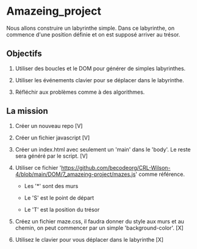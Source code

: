 # Amazeing_project

Nous allons construire un labyrinthe simple. Dans ce labyrinthe, on commence d'une position définie et on est supposé arriver au trésor.

## Objectifs

1. Utiliser des boucles et le DOM pour générer de simples labyrinthes.

2. Utiliser les événements clavier pour se déplacer dans le labyrinthe.

3. Réfléchir aux problèmes comme à des algorithmes.

## La mission

1. Créer un nouveau repo [V]

2. Créer un fichier javascript [V]

3. Créer un index.html avec seulement un 'main' dans le 'body'. Le reste sera généré par le script. [V]

4. Utiliser ce fichier 'https://github.com/becodeorg/CRL-Wilson-4/blob/main/DOM/7_amazeing-project/mazes.js' comme référence.

    - Les '*' sont des murs

    - Le 'S' est le point de départ

    - Le 'T' est la position du trésor

5. Créez un fichier maze.css, il faudra donner du style aux murs et au chemin, on peut commencer par un simple 'background-color'. [X]

6. Utilisez le clavier pour vous déplacer dans le labyrinthe [X]
